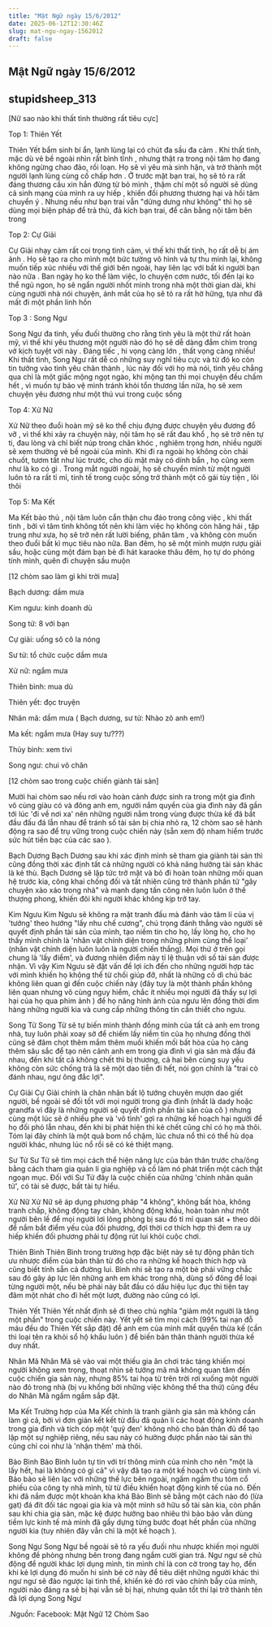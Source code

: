 ```yaml
---
title: "Mật Ngữ ngày 15/6/2012"
date: 2025-06-12T12:30:46Z
slug: mat-ngu-ngay-1562012
draft: false
---
```


## Mật Ngữ ngày 15/6/2012

## stupidsheep_313

[Nữ sao nào khi thất tình thường rất tiêu cực]

Top 1: Thiên Yết
 
Thiên Yết bẩm sinh bí ẩn, lạnh lùng lại có chút đa sầu đa cảm . Khi thất tình, mặc dù vẻ bề ngoài nhìn rất bình tĩnh , nhưng thật ra trong nội tâm họ đang không ngừng chao đảo, rối loạn. Họ sẽ vì yêu mà sinh hận, và trở thành một người lạnh lùng cùng cố chấp hơn . Ở trước mặt bạn trai, họ sẽ tỏ ra rất đáng thương cầu xin hắn đừng từ bỏ mình , thậm chí một số người sẽ dùng cả sinh mạng của mình ra uy hiếp , khiến đối phương thương hại và hồi tâm chuyển ý . Nhưng nếu như bạn trai vẫn "dửng dưng như không" thì họ sẽ dùng mọi biện pháp để trả thù, đả kích bạn trai, để cân bằng nội tâm bên trong
 
Top 2: Cự Giải
 
Cự Giải nhạy cảm rất coi trọng tình cảm, vì thế khi thất tình, họ rất dễ bị ám ảnh . Họ sẽ tạo ra cho mình một bức tường vô hình và tự thu mình lại, không muốn tiếp xúc nhiều với thế giới bên ngoài, hay liên lạc với bất kì người bạn nào nữa . Ban ngày họ ko thể làm việc, lo chuyện cơm nước, tối đến lại ko thể ngủ ngon, họ sẽ ngẩn người nhốt mình trong nhà một thời gian dài, khi cùng người nhà nói chuyện, ánh mắt của họ sẽ tỏ ra rất hờ hững, tựa như đã mất đi một phần linh hồn
 
Top 3 : Song Ngư
 
Song Ngư đa tình, yếu đuối thường cho rằng tình yêu là một thứ rất hoàn mỹ, vì thế khi yêu thương một người nào đó họ sẽ dễ dàng đắm chìm trong vở kịch tuyệt vời này . Đáng tiếc , hi vọng càng lớn , thất vọng càng nhiều! Khi thất tình, Song Ngư rất dễ có những suy nghĩ tiêu cực và từ đó ko còn tin tưởng vào tình yêu chân thành , lúc này đối với họ mà nói, tình yêu chẳng qua chỉ là một giấc mộng ngọt ngào, khi mộng tan thì mọi chuyện đều chấm hết , vì muốn tự bảo vệ mình tránh khỏi tổn thương lần nữa, họ sẽ xem chuyện yêu đương như một thú vui trong cuộc sống
 
Top 4: Xử Nữ
 
Xử Nữ theo đuổi hoàn mỹ sẽ ko thể chịu đựng được chuyện yêu đương đổ vỡ , vì thế khi xảy ra chuyện này, nội tâm họ sẽ rất đau khổ , họ sẽ trở nên tự ti, đau lòng và chỉ biết núp trong chăn khóc , nghiêm trọng hơn, nhiều người sẽ xem thường vẻ bề ngoài của mình. Khi đi ra ngoài họ không còn chải chuốt, tươm tất như lúc trước, cho dù mặt mày có dính bẩn , họ cũng xem như là ko có gì . Trong mắt người ngoài, họ sẽ chuyển mình từ một người luôn tỏ ra rất tỉ mỉ, tinh tế trong cuộc sống trở thành một cô gái tùy tiện , lôi thôi
 
Top 5: Ma Kết
 
Ma Kết bảo thủ , nội tâm luôn cẩn thận chu đáo trong công việc , khi thất tình , bởi vì tâm tình không tốt nên khi làm việc họ không còn hăng hái , tập trung như xưa, họ sẽ trở nên rất lười biếng, phân tâm , và không còn muốn theo đuổi bất kì mục tiêu nào nữa. Ban đêm, họ sẽ một mình mượn rượu giải sầu, hoặc cùng một đám bạn bè đi hát karaoke thâu đêm, họ tự do phóng tính mình, quên đi chuyện sầu muộn
 
[12 chòm sao làm gì khi trời mưa]

Bạch dương: dầm mưa
 
Kim ngưu: kinh doanh dù
 
Song tử: 8 với bạn
 
Cự giải: uống sô cô la nóng
 
Sư tử: tổ chức cuộc dầm mưa
 
Xử nữ: ngắm mưa
 
Thiên bình: mua dù
 
Thiên yết: đọc truyện
 
Nhân mã: dầm mưa ( Bạch dương, sư tử: Nhào zô anh em!)
 
Ma kết: ngắm mưa (Hay suy tư???)
 
Thủy bình: xem tivi
 
Song ngư: chui vô chăn
 
 
[12 chòm sao trong cuộc chiến giành tài sản]
 
Mười hai chòm sao nếu rơi vào hoàn cảnh được sinh ra trong một gia đình vô cùng giàu có và đông anh em, người nắm quyền của gia đình này đã gần tới lúc 'đi về nơi xa' nên những người nằm trong vùng được thừa kế đã bắt đầu đấu đá lẫn nhau để tránh số tài sản bị chia nhỏ ra, 12 chòm sao sẽ hành động ra sao để trụ vững trong cuộc chiến này (sẵn xem độ nham hiểm trước sức hút tiền bạc của các sao ).

Bạch Dương
Bạch Dương sau khi xác định mình sẽ tham gia giành tài sản thì cũng đồng thời xác định tất cả những người có khả năng hưởng tài sản khác là kẻ thù. Bạch Dương sẽ lập tức trở mặt và bỏ đi hoàn toàn những mối quan hệ trước kia, công khai chống đối và tất nhiên cũng trở thành phần tử "gây chuyện xào xáo trong nhà" và mạnh dạng tấn công nên luôn luôn ở thế thượng phong, khiến đôi khi người khác không kịp trở tay.
 
Kim Ngưu
Kim Ngưu sẽ không ra mặt tranh đấu mà đánh vào tâm lí của vị 'tướng' theo hướng "lấy nhu chế cương", chú trọng đánh thẳng vào người sẽ quyết định phần tài sản của mình, tạo niềm tin cho họ, lấy lòng họ, cho họ thấy mình chính là 'nhân vật chính diện trong những phim cùng thể loại' (nhân vật chính diện luôn luôn là người chiến thắng). Mọi thứ ở trên gọi chung là 'lấy điểm', và đương nhiên điểm này tỉ lệ thuận với số tài sản được nhận.  Vì vậy Kim Ngưu sẽ đặt vấn đề lợi ích đến cho những người hợp tác với mình khiến họ không thể từ chối giúp đỡ, nhất là những cô dì chú bác không liên quan gì đến cuộc chiến này (đây tuy là một thành phần không liên quan nhưng vô cùng nguy hiểm, chắc ít nhiều mọi người đã thấy sự lợi hại của họ qua phim ảnh ) để họ nâng hình ảnh của ngưu lên đồng thời dìm hàng những người kia và cung cấp những thông tin cần thiết cho ngưu. 
 
Song Tử
Song Tử sẽ tự biến mình thành đồng minh của tất cả anh em trong nhà, tuy luôn phải xoay sở để chiếm lấy niềm tin của họ nhưng đồng thời cũng sẽ đâm chọt thêm mắm thêm muối khiến mối bất hòa của họ càng thêm sâu sắc để tạo nên cảnh anh em trong gia đình vì gia sản mà đấu đá nhau, đến khi tất cả không chết thì bị thương, cả hai bên cùng suy yếu không còn sức chống trả là sẽ một dao tiễn đi hết, nói gọn chính là "trai cò đánh nhau, ngư ông đắc lợi".
 
Cự Giải
Cự Giải chính là chân nhân bất lộ tướng chuyên mượn dao giết người, bề ngoài sẽ đối tốt với mọi người trong gia đình (nhất là dady hoặc grandfa vì đây là những người sẽ quyết định phần tài sản của cô ) nhưng cùng một lúc sẽ ở nhiều phe và 'vô tình' gợi ra những kế hoạch hại người để họ đối phó lẫn nhau, đến khi bị phát hiện thì kẻ chết cũng chỉ có họ mà thôi. Tóm lại đây chính là một quả bom nổ chậm, lúc chưa nổ thì có thể hù dọa người khác, nhưng lúc nổ rồi sẽ có kẻ thiệt mạng.
 
Sư Tử
Sư Tử sẽ tìm mọi cách thể hiện năng lực của bản thân trước cha/ông bằng cách tham gia quản lí gia nghiệp và cố làm nó phát triển một cách thật ngoạn mục. Đối với Sư Tử đây là cuộc chiến của những 'chính nhân quân tử', có tài sẽ được, bất tài tự hiểu. 
 
Xử Nữ
Xử Nữ sẽ áp dụng phương pháp "4 không", không bất hòa, không tranh chấp, không động tay chân, không động khẩu, hoàn toàn như một người bên lề để mọi người lơi lỏng phòng bị sau đó tỉ mỉ quan sát + theo dõi để nắm bắt điểm yếu của đối phương, đợi thời cơ thích hợp thì đem ra uy hiếp khiến đối phương phải tự động rút lui khỏi cuộc chơi.
 
Thiên Bình
Thiên Bình trong trường hợp đặc biệt này sẽ tự động phân tích ưu nhược điểm của bản thân từ đó cho ra những kế hoạch thích hợp và cũng biết tính sẵn cả đường lui. Bình nhi sẽ tạo ra một bè phái vững chắc sau đó gây áp lực lên những anh em khác trong nhà, dùng số đông để loại từng người một, nếu bè phái này bắt đầu có dấu hiệu lục đục thì tiện tay đâm một nhát cho đi hết một lượt, đường nào cũng có lợi. 
 
Thiên Yết
Thiên Yết nhất định sẽ đi theo chủ nghĩa "giảm một người là tăng một phần" trong cuộc chiến này. Yết yết sẽ tìm mọi cách (99% tai nạn đỗ máu đều do Thiên Yết sắp đặt) để anh em của mình mất quyền thừa kế (cần thì loại tên ra khỏi sổ hộ khẩu luôn ) để biến bản thân thành người thừa kế duy nhất.
 
Nhân Mã
Nhân Mã sẽ vào vai một thiếu gia ăn chơi trác táng khiến mọi người không xem trọng, thoạt nhìn sẽ tưởng mã mã không quan tâm đến cuộc chiến gia sản này, nhưng 85% tai họa từ trên trời rơi xuống một người nào đó trong nhà (bị vu khống bởi những việc không thể tha thứ) cũng đều do Nhân Mã ngấm ngầm sắp đặt. 
 
Ma Kết
Trường hợp của Ma Kết chính là tranh giành gia sản mà không cần làm gì cả, bởi vì đơn giản kết kết từ đầu đã quản lí các hoạt động kinh doanh trong gia đình và tích cóp một 'quỹ đen' không nhỏ cho bản thân đủ để tạo lập một sự nghiệp riêng, nếu sau này có hưởng được phần nào tài sản thì cũng chỉ coi như là 'nhận thêm' mà thôi.
 
Bảo Bình
Bảo Bình luôn tự tin với trí thông minh của mình cho nên "một là lấy hết, hai là không có gì cả" vì vậy đã tạo ra một kế hoạch vô cùng tinh vi. Bảo bảo sẽ liên lạc với những thế lực bên ngoài, ngấm ngầm thu tóm cổ phiếu của công ty nhà mình, từ từ điều khiển hoạt động kinh tế của nó. Đến khi đã nắm được một khoản kha khá Bảo Bình sẽ bằng một cách nào đó (lừa gạt) đá đít đối tác ngoại gia kia và một mình sở hữu số tài sản kia, còn phần sau khi chia gia sản, mặc kệ được hưởng bao nhiêu thì bảo bảo vẫn dùng tiềm lực kinh tế mà mình đã gầy dựng từng bước đoạt hết phần của những người kia (tuy nhiên đây vẫn chỉ là một kế hoạch ).
 
Song Ngư
Song Ngư bề ngoài sẽ tỏ ra yếu đuối nhu nhược khiến mọi người không đề phòng nhưng bên trong đang ngầm cười gian trá. Ngư ngư sẽ chủ động để người khác lợi dụng mình, tin mình chỉ là con cờ trong tay họ, đến khi kẻ lợi dụng đó muốn hi sinh bé cờ này để tiêu diệt những người khác thì ngư ngư sẽ đảo ngược lại tình thế, khiến kẻ đó rơi vào chính bẫy của mình, người nào đáng ra sẽ bị hại vẫn sẽ bị hại, nhưng quân tốt thí lại trở thành tên đã lợi dụng Song Ngư
 
 
.Nguồn: Facebook: Mật Ngữ 12 Chòm Sao